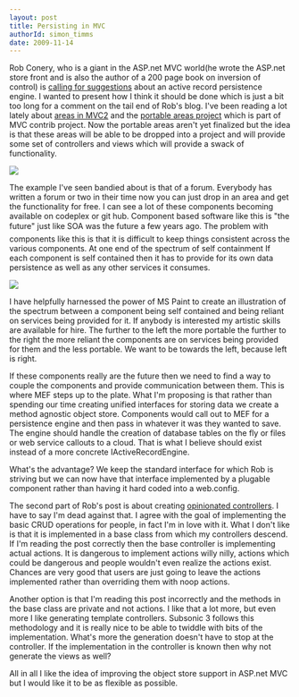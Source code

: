 ```yaml
---
layout: post
title: Persisting in MVC
authorId: simon_timms
date: 2009-11-14
---
```


Rob Conery, who is a giant in the ASP.net MVC world(he wrote the ASP.net store front and is also the author of a 200 page book on inversion of control) is [calling for suggestions](http://blog.wekeroad.com/subsonic/its-time-for-this-activerecordengine-for-asp-net-mvc/) about an active record persistence engine. I wanted to present how I think it should be done which is just a bit too long for a comment on the tail end of Rob's blog. I've been reading a lot lately about [areas in MVC2](http://haacked.com/archive/2008/11/04/areas-in-aspnetmvc.aspx) and the [portable areas project](http://www.lostechies.com/blogs/hex/archive/2009/11/01/asp-net-mvc-portable-areas-via-mvccontrib.aspx) which is part of MVC contrib project. Now the portable areas aren't yet finalized but the idea is that these areas will be able to be dropped into a project and will provide some set of controllers and views which will provide a swack of functionality.

[![](http://www.lostechies.com/cfs-file.ashx/__key/CommunityServer.Blogs.Components.WeblogFiles/hex/image_5F00_thumb_5F00_35686ED4.png)](http://www.lostechies.com/cfs-file.ashx/__key/CommunityServer.Blogs.Components.WeblogFiles/hex/image_5F00_thumb_5F00_35686ED4.png)

The example I've seen bandied about is that of a forum. Everybody has written a forum or two in their time now you can just drop in an area and get the functionality for free. I can see a lot of these components becoming available on codeplex or git hub. Component based software like this is "the future" just like SOA was the future a few years ago. The problem with components like this is that it is difficult to keep things consistent across the various components. At one end of the spectrum of self containment If each component is self contained then it has to provide for its own data persistence as well as any other services it consumes.

[![](http://stimms.files.wordpress.com/2009/11/paintdiagram.png?w=300)](http://stimms.files.wordpress.com/2009/11/paintdiagram.png)

I have helpfully harnessed the power of MS Paint to create an illustration of the spectrum between a component being self contained and being reliant on services being provided for it. If anybody is interested my artistic skills are available for hire. The further to the left the more portable the further to the right the more reliant the components are on services being provided for them and the less portable. We want to be towards the left, because left is right.

If these components really are the future then we need to find a way to couple the components and provide communication between them. This is where MEF steps up to the plate. What I'm proposing is that rather than spending our time creating unified interfaces for storing data we create a method agnostic object store. Components would call out to MEF for a persistence engine and then pass in whatever it was they wanted to save. The engine should handle the creation of database tables on the fly or files or web service callouts to a cloud. That is what I believe should exist instead of a more concrete IActiveRecordEngine.

What's the advantage? We keep the standard interface for which Rob is striving but we can now have that interface implemented by a plugable component rather than having it hard coded into a web.config.

The second part of Rob's post is about creating [opinionated controllers](http://flimflan.com/blog/SampleOpinionatedController.aspx). I have to say I'm dead against that. I agree with the goal of implementing the basic CRUD operations for people, in fact I'm in love with it. What I don't like is that it is implemented in a base class from which my controllers descend. If I'm reading the post correctly then the base controller is implementing actual actions. It is dangerous to implement actions willy nilly, actions which could be dangerous and people wouldn't even realize the actions exist. Chances are very good that users are just going to leave the actions implemented rather than overriding them with noop actions.

Another option is that I'm reading this post incorrectly and the methods in the base class are private and not actions. I like that a lot more, but even more I like generating template controllers. Subsonic 3 follows this methodology and it is really nice to be able to twiddle with bits of the implementation. What's more the generation doesn't have to stop at the controller. If the implementation in the controller is known then why not generate the views as well?

All in all I like the idea of improving the object store support in ASP.net MVC but I would like it to be as flexible as possible.



